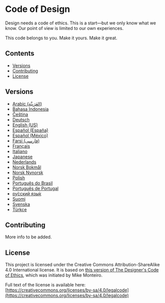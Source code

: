 # Code of Design

Design needs a code of ethics. This is a start—but we only know what we know. Our point of view is limited to our own experiences.

This code belongs to you. Make it yours. Make it great.

## Contents

- [Versions](#versions)
- [Contributing](#contributing)
- [License](#license)

## Versions

- [Arabic (العَرَبِيَّة)](versions/ar.md)
- [Bahasa Indonesia](versions/id_ID.md)
- [Čeština](versions/cs.md)
- [Deutsch](versions/de_DE.md)
- [English (US)](versions/en_US.md)
- [Español (España)](versions/es_ES.md)
- [Español (México)](versions/es_MX.md)
- [Farsi (فارسی)](versions/fa.md)
- [Français](versions/fr_FR.md)
- [Italiano](versions/it_IT.md)
- [Japanese](versions/ja_JP.md)
- [Nederlands](versions/nl.md)
- [Norsk Bokmål](versions/nb.md)
- [Norsk Nynorsk](versions/nn.md)
- [Polish](versions/pl.md)
- [Português do Brasil](versions/pt_BR.md)
- [Português de Portugal](versions/pt_PT.md)
- [ру́сский язы́к](versions/ru_RU.md)
- [Suomi](versions/fi.md)
- [Svenska](versions/sv_SE.md)
- [Türkçe](versions/tr_TR.md)

## Contributing

More info to be added.

## License

This project is licensed under the Creative Commons Attribution-ShareAlike 4.0 International license. It is based on [this version of The Designer's Code of Ethics](https://github.com/mmmonteiro/designethics/tree/aa4f6275984c2086c3f5d92b982a56a24250d492), which was initiated by Mike Monteiro.

Full text of the license is available here:
[https://creativecommons.org/licenses/by-sa/4.0/legalcode](https://creativecommons.org/licenses/by-sa/4.0/legalcode)
